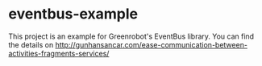 # eventbus-example
This project is an example for Greenrobot's EventBus library. You can find the details on http://gunhansancar.com/ease-communication-between-activities-fragments-services/
 
